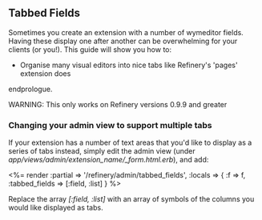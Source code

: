 Tabbed Fields
-------------

Sometimes you create an extension with a number of wymeditor fields.
Having these display one after another can be overwhelming for your
clients (or you!).
This guide will show you how to:

-   Organise many visual editors into nice tabs like Refinery's 'pages'
    extension does

endprologue.

WARNING: This only works on Refinery versions 0.9.9 and greater

### Changing your admin view to support multiple tabs

If your extension has a number of text areas that you'd like to display
as a series of tabs instead, simply edit the admin view (under
*app/views/admin/extension_name/_form.html.erb*), and add:

<erb>
<%= render :partial => '/refinery/admin/tabbed_fields',
 :locals =&gt; { :f =&gt; f,
 :tabbed_fields =&gt; [:field, :list] } %&gt;
</erb>

Replace the array *[:field, :list]* with an array of symbols of the
columns you would like displayed as tabs.
